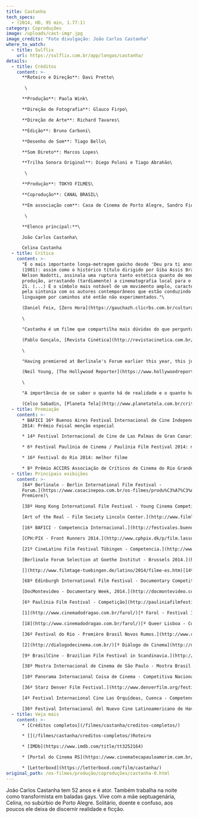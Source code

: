 ```yaml
---
title: Castanha
tech_specs:
  - (2014, HD, 95 min, 1.77:1)
category: Coproduções
image: /uploads/cast-imgr.jpg
image_credits: "Foto divulgação: João Carlos Castanha"
where_to_watch:
  - title: Sulflix
    url: https://sulflix.com.br/app/longas/castanha/
details:
  - title: Créditos
    content: >-
      **Roteiro e Direção**: Davi Pretto\

       \

      **Produção**: Paola Wink\

      **Direção de Fotografia**: Glauco Firpo\

      **Direção de Arte**: Richard Tavares\

      **Edição**: Bruno Carboni\

      **Desenho de Som**: Tiago Bello\

      **Som Direto**: Marcos Lopes\

      **Trilha Sonora Original**: Diego Poloni e Tiago Abrahão\

       \

      **Produção**: TOKYO FILMES\

      **Coprodução**: CANAL BRASIL\

      **Em associação com**: Casa de Cinema de Porto Alegre, Sandro Fiorin e Gogó Conteúdo Sonoro.\

       \

      **Elenco principal:**\

      João Carlos Castanha\

      Celina Castanha
  - title: Crítica
    content: >-
      "É o mais importante longa-metragem gaúcho desde 'Deu pra ti anos 70'
      (1981): assim como o histórico título dirigido por Giba Assis Brasil e
      Nelson Nadotti, assinala uma ruptura tanto estética quanto de modelo de
      produção, arrastando (tardiamente) a cinematografia local para o século
      21. (...) É o símbolo mais notável de um movimento amplo, caracterizado
      pela sintonia com os autores contemporâneos que estão conduzindo a
      linguagem por caminhos até então não experimentados."\

      (Daniel Feix, [Zero Hora](https://gauchazh.clicrbs.com.br/cultura-e-lazer/noticia/2014/11/Critica-filme-Castanha-e-um-marco-do-cinema-gaucho-4645948.html), 20/11/2014)\

      \

      "Castanha é um filme que compartilha mais dúvidas do que perguntas bem formuladas; mais inquietações do que teses; mais incômodos do que sensações pontuais. Estamos diante de uma dramaturgia centrífuga, que desmorona como uma brisa (porque assim, corajosamente, quer), e são esses vetores de desmanche que mais chamam a atenção no longa de estréia de Davi Pretto."\

      (Pablo Gonçalo, [Revista Cinética](http://revistacinetica.com.br/home/castanha-de-davi-pretto-brasil-2014/), 16/03/2014)

      \

      "Having premiered at Berlinale's Forum earlier this year, this journey into the nocturnal demi-monde of Porto Alegre has been steadily picking up festival-bookings (...) and will continue to pop up, especially at LGBT-themed events, over the coming months. It's a quietly ambitious debut for 26-year-old writer/director Davi Pretto, whose chosen subject-matter and approach sometimes recalls that of Portuguese master Pedro Costa."\

      (Neil Young, [The Hollywood Reporter](https://www.hollywoodreporter.com/news/general-news/castanha-copenhagen-review-697919/), 21/04/2014)\

      \

      "A importância de se saber o quanto há de realidade e o quanto há de encenação em 'Castanha', do estreante em longas Davi Pretto, é minúscula diante da belíssima sensibilidade do filme, que independe de rótulos. (...) De muito pouco, Davi Pretto extrai quase tudo. Os enquadramentos são preciosos, a luz é de uma poética entristecida que faz parecer que até as cenas diurnas são noturnas, como que sublinhando o anoitecer da alma. E as interpretações, de tão naturalistas, talvez nem devam ser chamadas com este nome: interpretações. (...) Exibido em vários festivais pelo Brasil e pelo mundo (inclusive Berlim), onde vem colecionando prêmios, 'Castanha' é uma preciosidade."\

      (Celso Sabadin, [Planeta Tela](http://www.planetatela.com.br/critica/castanha-uma-pequena-joia-que-dispensa-rotulos), out/2014)
  - title: Premiação
    content: >-
      * BAFICI 16º Buenos Aires Festival Internacional de Cine Independiente
      2014: Prêmio Feisal menção especial

      * 14º Festival Internacional de Cine de Las Palmas de Gran Canaria 2014: melhor ator (castanha)

      * 6º Festival Paulínia de Cinema / Paulínia Film Festival 2014: melhor som

      * 16º Festival do Rio 2014: melhor filme

      * 8º Prêmio ACCIRS Associação de Críticos de Cinema do Rio Grande do Sul 2014: Prêmio Luiz César Cozzatti - Destaque Gaúcho
  - title: Principais exibições
    content: >-
      [64º Berlinale - Berlin International Film Festival -
      Forum.](https://www.casacinepoa.com.br/os-filmes/produ%C3%A7%C3%A3o/coprodu%C3%A7%C3%B5es/castanha-0.html#tab=filmStills) (World
      Premiere)\

      [38º Hong Kong International Film Festival - Young Cinema Competition.](http://www.hkiff.org.hk/eng/film/detail/38176-castanha.html)\

      [Art of the Real - Film Society Lincoln Center.](http://www.filmlinc.com/films/on-sale/castanha)\

      [16º BAFICI - Competencia Internacional.](http://festivales.buenosaires.gob.ar/bafici/es/ficha/27/Castanha) (Prêmio FEISAL - Menção Especial)\

      [CPH:PIX - Front Runners 2014.](http://www.cphpix.dk/p/film.lasso?ser=2305&s=2014007&e=1)\

      [21º CineLatino Film Festival Tübingen - Competencia.](http://www.filmtage-tuebingen.de/latino/2014/filme-es.htm)\

      [Berlinale Forum Selection at Goethe Institut - Brussels 2014.](http://www.arsenal-berlin.de/en/berlinale-forum/news/single/article/4772/170.html)\

      [](http://www.filmtage-tuebingen.de/latino/2014/filme-es.htm)[14º Las Palmas Film Festival - Sección Oficial.](http://lpafilmfestival.com/) (Prêmio de Melhor Ator)\

      [68º Edinburgh International Film Festival - Documentary Competition.](http://www.filmtage-tuebingen.de/latino/2014/filme-es.htm)\

      [DocMontevideo - Documentary Week, 2014.](http://docmontevideo.com/)\

      [6º Paulínia Film Festival - Competição](http://pauliniafilmfestival.com.br/)[.](http://pauliniafilmfestival.com.br/) (Prêmio de Melhor Som)\

      [1](http://www.cinemadodragao.com.br/farol/)[º Farol - Festival Internacional de Cinema de Fortaleza.](http://www.cinemadodragao.com.br/farol/)\

      [18](http://www.cinemadodragao.com.br/farol/)[º Queer Lisboa - Competição de Documentário.](http://queerlisboa.pt/)\

      [36º Festival do Rio - Première Brasil Novos Rumos.](http://www.cinemadodragao.com.br/farol/) (Prêmio de Melhor Filme)\

      [2](http://dialogodecinema.com.br/)[º Diálogo de Cinema](http://dialogodecinema.com.br/). (Filme de Abertura)\

      [9º BrasilCine - Brazilian Film Festival in Scandinavia.](http://brasilcine.se/2014/films/castanha/) (Filme de Encerramento)\

      [38º Mostra Internacional de Cinema de São Paulo - Mostra Brasil.](http://38.mostra.org/br/filme/8114-CASTANHA)\

      [10º Panorama Internacional Coisa de Cinema - Competitiva Nacional.](http://coisadecinema.com.br/x_panorama/filmes/competitiva-nacional/)\

      [36º Starz Denver Film Festival.](http://www.denverfilm.org/festival/film/detail.aspx?id=26880&FID=80)\

      [4º Festival Internacional Cine Las Orquídeas, Cuenca - Competencia Opera Prima.](http://festivalcineorquidea.com/festival2014/index.php/2011-12-21-11-51-15/opera-prima-iberoamericana)\

      [36º Festival Internacional del Nuevo Cine Latinoamericano de Havana - Competencia Documental.](http://habanafilmfestival.com/filme/index.php?filmCode=25146)
  - title: Veja mais
    content: >-
      * [Créditos completos](/filmes/castanha/creditos-completos/)

      * [](/filmes/castanha/creditos-completos/)Roteiro

      * [IMDb](https://www.imdb.com/title/tt3252164)

      * [Portal do Cinema RS](https://www.cinematecapauloamorim.com.br/portaldocinemagaucho/934/castanha)

      * ﻿[Letterboxd](https://letterboxd.com/film/castanha/)
original_path: /os-filmes/produção/coproduções/castanha-0.html
---
```

João Carlos Castanha tem 52 anos e é ator. Também trabalha na noite como transformista em baladas gays. Vive com a mãe septuagenária, Celina, no subúrbio de Porto Alegre. Solitário, doente e confuso, aos poucos ele deixa de discernir realidade e ficção.